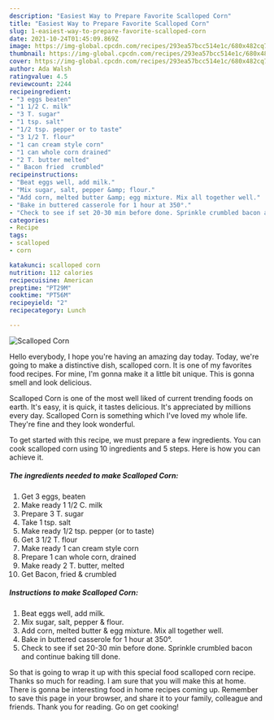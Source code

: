```yaml
---
description: "Easiest Way to Prepare Favorite Scalloped Corn"
title: "Easiest Way to Prepare Favorite Scalloped Corn"
slug: 1-easiest-way-to-prepare-favorite-scalloped-corn
date: 2021-10-24T01:45:09.869Z
image: https://img-global.cpcdn.com/recipes/293ea57bcc514e1c/680x482cq70/scalloped-corn-recipe-main-photo.jpg
thumbnail: https://img-global.cpcdn.com/recipes/293ea57bcc514e1c/680x482cq70/scalloped-corn-recipe-main-photo.jpg
cover: https://img-global.cpcdn.com/recipes/293ea57bcc514e1c/680x482cq70/scalloped-corn-recipe-main-photo.jpg
author: Ada Walsh
ratingvalue: 4.5
reviewcount: 2244
recipeingredient:
- "3 eggs beaten"
- "1 1/2 C. milk"
- "3 T. sugar"
- "1 tsp. salt"
- "1/2 tsp. pepper or to taste"
- "3 1/2 T. flour"
- "1 can cream style corn"
- "1 can whole corn drained"
- "2 T. butter melted"
- " Bacon fried  crumbled"
recipeinstructions:
- "Beat eggs well, add milk."
- "Mix sugar, salt, pepper &amp; flour."
- "Add corn, melted butter &amp; egg mixture. Mix all together well."
- "Bake in buttered casserole for 1 hour at 350°."
- "Check to see if set 20-30 min before done. Sprinkle crumbled bacon and continue baking till done."
categories:
- Recipe
tags:
- scalloped
- corn

katakunci: scalloped corn 
nutrition: 112 calories
recipecuisine: American
preptime: "PT29M"
cooktime: "PT56M"
recipeyield: "2"
recipecategory: Lunch

---
```



![Scalloped Corn](https://img-global.cpcdn.com/recipes/293ea57bcc514e1c/680x482cq70/scalloped-corn-recipe-main-photo.jpg)

Hello everybody, I hope you're having an amazing day today. Today, we're going to make a distinctive dish, scalloped corn. It is one of my favorites food recipes. For mine, I'm gonna make it a little bit unique. This is gonna smell and look delicious.

Scalloped Corn is one of the most well liked of current trending foods on earth. It's easy, it is quick, it tastes delicious. It's appreciated by millions every day. Scalloped Corn is something which I've loved my whole life. They're fine and they look wonderful.




To get started with this recipe, we must prepare a few ingredients. You can cook scalloped corn using 10 ingredients and 5 steps. Here is how you can achieve it.

<!--inarticleads1-->

##### The ingredients needed to make Scalloped Corn:

1. Get 3 eggs, beaten
1. Make ready 1 1/2 C. milk
1. Prepare 3 T. sugar
1. Take 1 tsp. salt
1. Make ready 1/2 tsp. pepper (or to taste)
1. Get 3 1/2 T. flour
1. Make ready 1 can cream style corn
1. Prepare 1 can whole corn, drained
1. Make ready 2 T. butter, melted
1. Get  Bacon, fried &amp; crumbled




<!--inarticleads2-->

##### Instructions to make Scalloped Corn:

1. Beat eggs well, add milk.
1. Mix sugar, salt, pepper &amp; flour.
1. Add corn, melted butter &amp; egg mixture. Mix all together well.
1. Bake in buttered casserole for 1 hour at 350°.
1. Check to see if set 20-30 min before done. Sprinkle crumbled bacon and continue baking till done.




So that is going to wrap it up with this special food scalloped corn recipe. Thanks so much for reading. I am sure that you will make this at home. There is gonna be interesting food in home recipes coming up. Remember to save this page in your browser, and share it to your family, colleague and friends. Thank you for reading. Go on get cooking!
